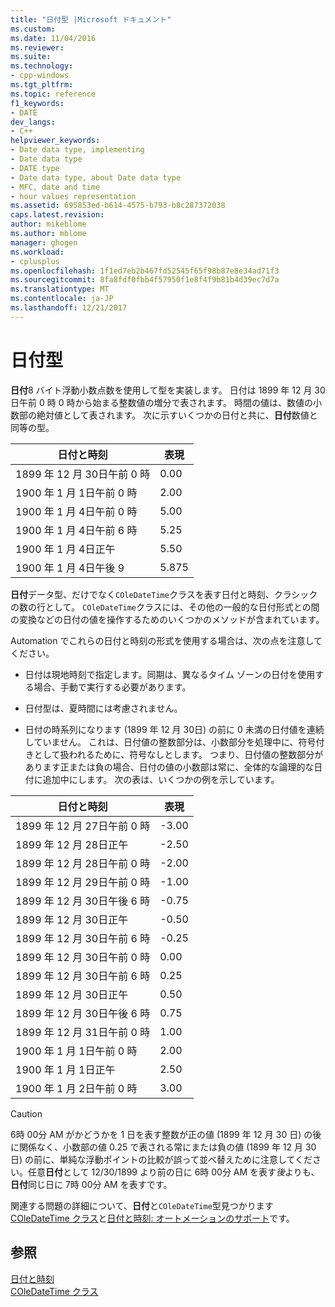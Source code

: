 ```yaml
---
title: "日付型 |Microsoft ドキュメント"
ms.custom: 
ms.date: 11/04/2016
ms.reviewer: 
ms.suite: 
ms.technology:
- cpp-windows
ms.tgt_pltfrm: 
ms.topic: reference
f1_keywords:
- DATE
dev_langs:
- C++
helpviewer_keywords:
- Date data type, implementing
- Date data type
- DATE type
- Date data type, about Date data type
- MFC, date and time
- hour values representation
ms.assetid: 695853ed-b614-4575-b793-b8c287372038
caps.latest.revision: 
author: mikeblome
ms.author: mblome
manager: ghogen
ms.workload:
- cplusplus
ms.openlocfilehash: 1f1ed7eb2b467fd52545f65f98b87e8e34ad71f3
ms.sourcegitcommit: 8fa8fdf0fbb4f57950f1e8f4f9b81b4d39ec7d7a
ms.translationtype: MT
ms.contentlocale: ja-JP
ms.lasthandoff: 12/21/2017
---
```

# <a name="date-type"></a>日付型
**日付**8 バイト浮動小数点数を使用して型を実装します。 日付は 1899 年 12 月 30 日午前 0 時 0 時から始まる整数値の増分で表されます。 時間の値は、数値の小数部の絶対値として表されます。 次に示すいくつかの日付と共に、**日付**数値と同等の型。  
  
|日付と時刻|表現|  
|-------------------|--------------------|  
|1899 年 12 月 30日午前 0 時|0.00|  
|1900 年 1 月 1日午前 0 時|2.00|  
|1900 年 1 月 4日午前 0 時|5.00|  
|1900 年 1 月 4日午前 6 時|5.25|  
|1900 年 1 月 4日正午|5.50|  
|1900 年 1 月 4日午後 9|5.875|  
  
 **日付**データ型、だけでなく`COleDateTime`クラスを表す日付と時刻、クラシックの数の行として。 `COleDateTime`クラスには、その他の一般的な日付形式との間の変換などの日付の値を操作するためのいくつかのメソッドが含まれています。  
  
 Automation でこれらの日付と時刻の形式を使用する場合は、次の点を注意してください。  
  
-   日付は現地時刻で指定します。同期は、異なるタイム ゾーンの日付を使用する場合、手動で実行する必要があります。  
  
-   日付型は、夏時間には考慮されません。  
  
-   日付の時系列になります (1899 年 12 月 30日) の前に 0 未満の日付値を連続していません。 これは、日付値の整数部分は、小数部分を処理中に、符号付きとして扱われるために、符号なしとします。 つまり、日付値の整数部分があります正または負の場合、日付の値の小数部は常に、全体的な論理的な日付に追加中にします。 次の表は、いくつかの例を示しています。  
  
|日付と時刻|表現|  
|-------------------|--------------------|  
|1899 年 12 月 27日午前 0 時|-3.00|  
|1899 年 12 月 28日正午|-2.50|  
|1899 年 12 月 28日午前 0 時|-2.00|  
|1899 年 12 月 29日午前 0 時|-1.00|  
|1899 年 12 月 30日午後 6 時|-0.75|  
|1899 年 12 月 30日正午|-0.50|  
|1899 年 12 月 30日午前 6 時|-0.25|  
|1899 年 12 月 30日午前 0 時|0.00|  
|1899 年 12 月 30日午前 6 時|0.25|  
|1899 年 12 月 30日正午|0.50|  
|1899 年 12 月 30日午後 6 時|0.75|  
|1899 年 12 月 31日午前 0 時|1.00|  
|1900 年 1 月 1日午前 0 時|2.00|  
|1900 年 1 月 1日正午|2.50|  
|1900 年 1 月 2日午前 0 時|3.00|  
  
> [!CAUTION]
>  6時 00分 AM がかどうかを 1 日を表す整数が正の値 (1899 年 12 月 30 日) の後に関係なく、小数部の値 0.25 で表される常にまたは負の値 (1899 年 12 月 30 日) の前に、単純な浮動ポイントの比較が誤って並べ替えために注意してください。任意**日付**として 12/30/1899 より前の日に 6時 00分 AM を表す*後*よりも、**日付**同じ日に 7時 00分 AM を表すです。  
  
 関連する問題の詳細について、**日付**と`COleDateTime`型見つかります[COleDateTime クラス](../atl-mfc-shared/reference/coledatetime-class.md)と[日付と時刻: オートメーションのサポート](../atl-mfc-shared/date-and-time-automation-support.md)です。  
  
## <a name="see-also"></a>参照  
 [日付と時刻](../atl-mfc-shared/date-and-time.md)   
 [COleDateTime クラス](../atl-mfc-shared/reference/coledatetime-class.md)

